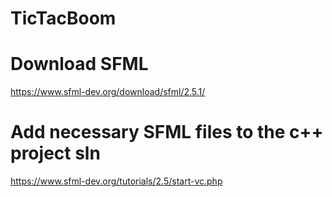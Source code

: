 # TicTacBoom

# Download SFML
https://www.sfml-dev.org/download/sfml/2.5.1/

# Add necessary SFML files to the c++ project sln
https://www.sfml-dev.org/tutorials/2.5/start-vc.php


